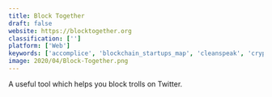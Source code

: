 ```yaml
---
title: Block Together
draft: false 
website: https://blocktogether.org
classification: ['']
platform: ['Web']
keywords: ['accomplice', 'blockchain_startups_map', 'cleanspeak', 'cryptomod', 'delta_for_desktop', 'telegram_crypto_groups', 'troll_tax', 'trolldor', 'tweet-a-cake_by_notpie']
image: 2020/04/Block-Together.png
---
```

A useful tool which helps you block trolls on Twitter.
